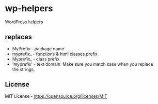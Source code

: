 # wp-helpers
WordPress helpers

## replaces
  * MyPrefix    -  package name.
  * myprefix_   -  functions & html classes prefix.
  * Myprefix_   -  class prefix.
  * 'myprefix'  -  text domain.
Make sure you match case when you replace the strings.

## License
MIT License - https://opensource.org/licenses/MIT
